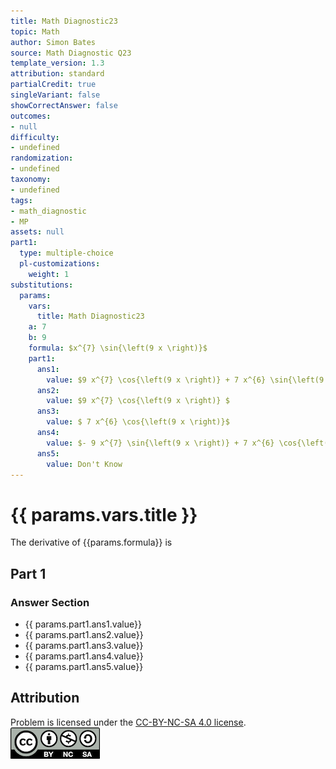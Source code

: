 ```yaml
---
title: Math Diagnostic23
topic: Math
author: Simon Bates
source: Math Diagnostic Q23
template_version: 1.3
attribution: standard
partialCredit: true
singleVariant: false
showCorrectAnswer: false
outcomes:
- null
difficulty:
- undefined
randomization:
- undefined
taxonomy:
- undefined
tags:
- math_diagnostic
- MP
assets: null
part1:
  type: multiple-choice
  pl-customizations:
    weight: 1
substitutions:
  params:
    vars:
      title: Math Diagnostic23
    a: 7
    b: 9
    formula: $x^{7} \sin{\left(9 x \right)}$
    part1:
      ans1:
        value: $9 x^{7} \cos{\left(9 x \right)} + 7 x^{6} \sin{\left(9 x \right)}$
      ans2:
        value: $9 x^{7} \cos{\left(9 x \right)} $
      ans3:
        value: $ 7 x^{6} \cos{\left(9 x \right)}$
      ans4:
        value: $- 9 x^{7} \sin{\left(9 x \right)} + 7 x^{6} \cos{\left(9 x \right)}$
      ans5:
        value: Don't Know
---
```

# {{ params.vars.title }}
The derivative of {{params.formula}} is

## Part 1

### Answer Section

- {{ params.part1.ans1.value}}
- {{ params.part1.ans2.value}}
- {{ params.part1.ans3.value}}
- {{ params.part1.ans4.value}}
- {{ params.part1.ans5.value}}

## Attribution

Problem is licensed under the [CC-BY-NC-SA 4.0 license](https://creativecommons.org/licenses/by-nc-sa/4.0/).<br> ![The Creative Commons 4.0 license requiring attribution-BY, non-commercial-NC, and share-alike-SA license.](https://raw.githubusercontent.com/firasm/bits/master/by-nc-sa.png)
